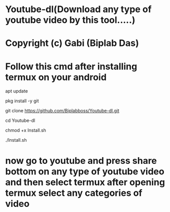 # Youtube-dl(Download any type of youtube video by this tool.....)
# Copyright (c) Gabi (Biplab Das)



# Follow this cmd after installing termux on your android


apt update


pkg install -y git


git clone https://github.com/Biplabboss/Youtube-dl.git


cd Youtube-dl


chmod +x Install.sh


./Install.sh


# now go to youtube and press share bottom on any type of youtube video and then select termux after opening termux select any categories of video
